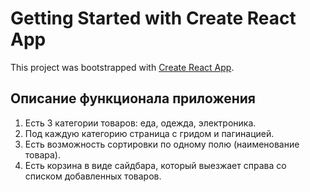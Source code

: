 # Getting Started with Create React App

This project was bootstrapped with [Create React App](https://github.com/facebook/create-react-app).

## Описание функционала приложения

1. Есть 3 категории товаров: еда, одежда, электроника.
2. Под каждую категорию страница с гридом и пагинацией.
3. Есть возможность сортировки по одному полю (наименование товара).
4. Есть корзина в виде сайдбара, который выезжает справа со списком добавленных товаров.
